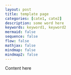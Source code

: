 ```yaml
---
layout: post
title: template page
categories: [cate1, cate2]
description: some word here
keywords: keyword1, keyword2
mermaid: false
sequence: false
flow: false
mathjax: false
mindmap: false
mindmap2: false
---
```


Content here

<!-- 
SET HTTP_PROXY=http://127.0.0.1:7890
SET HTTPS_PROXY=%HTTP_PROXY
bundle install

bundle exec jekyll serve
% -->
